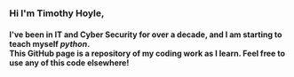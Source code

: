 <p><h3>Hi I'm Timothy Hoyle,</3h></p>
<h4>I've been in IT and Cyber Security for over a decade, and I am starting to teach myself <em>python</em>.<br>
This GitHub page is a repository of my coding work as I learn. Feel free to use any of this code elsewhere!</p></h4>
<!---
hoyle-timothy/hoyle-timothy is a ✨ special ✨ repository because its `README.md` (this file) appears on your GitHub profile.
You can click the Preview link to take a look at your changes.
--->
